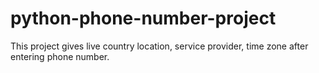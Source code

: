 # python-phone-number-project
This project gives live country location, service provider, time zone  after entering phone number.
